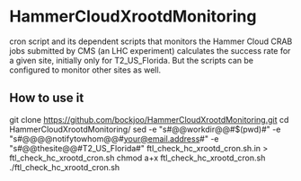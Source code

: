 # HammerCloudXrootdMonitoring
cron script and its dependent scripts that monitors the Hammer Cloud CRAB jobs submitted by CMS (an LHC experiment)
calculates the success rate for a given site, initially only for T2_US_Florida. But the scripts can be configured to monitor
other sites as well.

## How to use it
 git clone https://github.com/bockjoo/HammerCloudXrootdMonitoring.git
 cd HammerCloudXrootdMonitoring/
 sed -e "s#@@workdir@@#$(pwd)#" -e "s#@@@@notifytowhom@@#your@email.address#" -e "s#@@thesite@@#T2_US_Florida#" ftl_check_hc_xrootd_cron.sh.in > ftl_check_hc_xrootd_cron.sh
 chmod a+x ftl_check_hc_xrootd_cron.sh
 ./ftl_check_hc_xrootd_cron.sh
